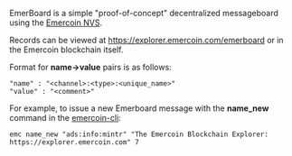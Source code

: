 EmerBoard is a simple "proof-of-concept" decentralized messageboard
using the [Emercoin NVS](Emercoin_NVS).

Records can be viewed at <https://explorer.emercoin.com/emerboard> or in
the Emercoin blockchain itself.

Format for **name-&gt;value** pairs is as follows:

    "name" : "<channel>:<type>:<unique_name>"
    "value" : "<comment>" 

For example, to issue a new Emerboard message with the **name\_new**
command in the [emercoin-cli](../Intro/Running_Emercoin#emercoin-cli):

    emc name_new "ads:info:mintr" "The Emercoin Blockchain Explorer: https://explorer.emercoin.com" 7
